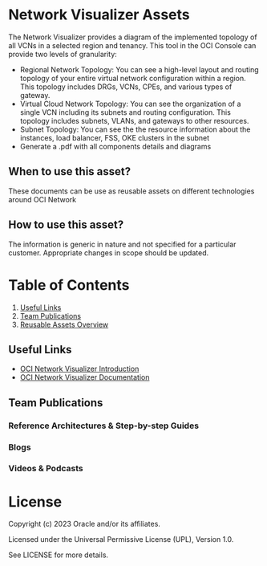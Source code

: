 # Network Visualizer Assets
The Network Visualizer provides a diagram of the implemented topology of all VCNs in a selected region and tenancy. This tool in the OCI Console can provide two levels of granularity:
- Regional Network Topology: You can see a high-level layout and routing topology of your entire virtual network configuration within a region. This topology includes DRGs, VCNs, CPEs, and various types of gateway.
- Virtual Cloud Network Topology: You can see the organization of a single VCN including its subnets and routing configuration. This topology includes subnets, VLANs, and gateways to other resources.
- Subnet Topology: You can see the the resource information about the instances, load balancer, FSS, OKE clusters in the subnet
- Generate a .pdf with all components details and diagrams

## When to use this asset?
These documents can be use as reusable assets on different technologies around OCI Network

## How to use this asset?
The information is generic in nature and not specified for a particular customer. Appropriate changes in scope should be updated.


# Table of Contents
 
1. [Useful Links](#useful-links)
2. [Team Publications](#team-publications)
3. [Reusable Assets Overview](/cloud-infrastructure/networking/vpn-ipsec/vpn-overview/README.md)
 
## Useful Links

- [OCI Network Visualizer Introduction](https://www.ateam-oracle.com/post/oci-network-visualizer)
- [OCI Network Visualizer  Documentation](https://docs.oracle.com/en-us/iaas/Content/Network/Concepts/network_visualizer.htm)
 


## Team Publications

### Reference Architectures & Step-by-step Guides



    

### Blogs
 



### Videos & Podcasts



# License

Copyright (c) 2023 Oracle and/or its affiliates.

Licensed under the Universal Permissive License (UPL), Version 1.0.

See LICENSE for more details.
